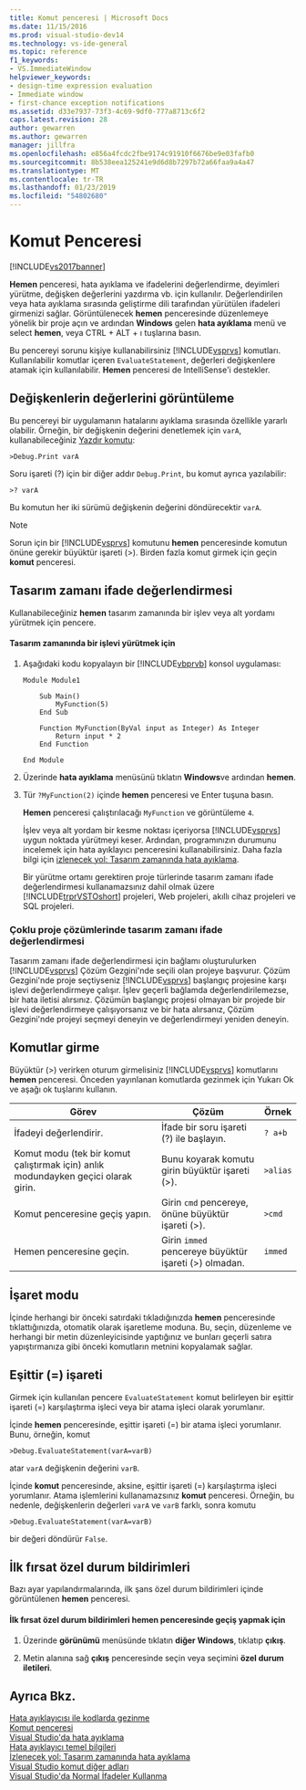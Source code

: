 ```yaml
---
title: Komut penceresi | Microsoft Docs
ms.date: 11/15/2016
ms.prod: visual-studio-dev14
ms.technology: vs-ide-general
ms.topic: reference
f1_keywords:
- VS.ImmediateWindow
helpviewer_keywords:
- design-time expression evaluation
- Immediate window
- first-chance exception notifications
ms.assetid: d33e7937-73f3-4c69-9df0-777a8713c6f2
caps.latest.revision: 28
author: gewarren
ms.author: gewarren
manager: jillfra
ms.openlocfilehash: e856a4fcdc2fbe9174c91910f6676be9e03fafb0
ms.sourcegitcommit: 8b538eea125241e9d6d8b7297b72a66faa9a4a47
ms.translationtype: MT
ms.contentlocale: tr-TR
ms.lasthandoff: 01/23/2019
ms.locfileid: "54802680"
---
```

# <a name="immediate-window"></a>Komut Penceresi
[!INCLUDE[vs2017banner](../../includes/vs2017banner.md)]

  
**Hemen** penceresi, hata ayıklama ve ifadelerini değerlendirme, deyimleri yürütme, değişken değerlerini yazdırma vb. için kullanılır. Değerlendirilen veya hata ayıklama sırasında geliştirme dili tarafından yürütülen ifadeleri girmenizi sağlar. Görüntülenecek **hemen** penceresinde düzenlemeye yönelik bir proje açın ve ardından **Windows** gelen **hata ayıklama** menü ve select **hemen**, veya CTRL + ALT + ı tuşlarına basın.  
  
 Bu pencereyi sorunu kişiye kullanabilirsiniz [!INCLUDE[vsprvs](../../includes/vsprvs-md.md)] komutları. Kullanılabilir komutlar içeren `EvaluateStatement`, değerleri değişkenlere atamak için kullanılabilir. **Hemen** penceresi de IntelliSense'i destekler.  
  
## <a name="displaying-the-values-of-variables"></a>Değişkenlerin değerlerini görüntüleme  
 Bu pencereyi bir uygulamanın hatalarını ayıklama sırasında özellikle yararlı olabilir. Örneğin, bir değişkenin değerini denetlemek için `varA`, kullanabileceğiniz [Yazdır komutu](../../ide/reference/print-command.md):  
  
```  
>Debug.Print varA  
```  
  
 Soru işareti (?) için bir diğer addır `Debug.Print`, bu komut ayrıca yazılabilir:  
  
```  
>? varA  
```  
  
 Bu komutun her iki sürümü değişkenin değerini döndürecektir `varA`.  
  
> [!NOTE]
>  Sorun için bir [!INCLUDE[vsprvs](../../includes/vsprvs-md.md)] komutunu **hemen** penceresinde komutun önüne gerekir büyüktür işareti (>). Birden fazla komut girmek için geçin **komut** penceresi.  
  
## <a name="design-time-expression-evaluation"></a>Tasarım zamanı ifade değerlendirmesi  
 Kullanabileceğiniz **hemen** tasarım zamanında bir işlev veya alt yordamı yürütmek için pencere.  
  
#### <a name="to-execute-a-function-at-design-time"></a>Tasarım zamanında bir işlevi yürütmek için  
  
1. Aşağıdaki kodu kopyalayın bir [!INCLUDE[vbprvb](../../includes/vbprvb-md.md)] konsol uygulaması:  
  
   ```  
   Module Module1  
  
       Sub Main()  
           MyFunction(5)  
       End Sub  
  
       Function MyFunction(ByVal input as Integer) As Integer  
           Return input * 2  
       End Function  
  
   End Module  
   ```  
  
2. Üzerinde **hata ayıklama** menüsünü tıklatın **Windows**ve ardından **hemen**.  
  
3. Tür `?MyFunction(2)` içinde **hemen** penceresi ve Enter tuşuna basın.  
  
    **Hemen** penceresi çalıştırılacağı `MyFunction` ve görüntüleme `4`.  
  
   İşlev veya alt yordam bir kesme noktası içeriyorsa [!INCLUDE[vsprvs](../../includes/vsprvs-md.md)] uygun noktada yürütmeyi keser. Ardından, programınızın durumunu incelemek için hata ayıklayıcı penceresini kullanabilirsiniz. Daha fazla bilgi için [izlenecek yol: Tasarım zamanında hata ayıklama](../../debugger/walkthrough-debugging-at-design-time.md).  
  
   Bir yürütme ortamı gerektiren proje türlerinde tasarım zamanı ifade değerlendirmesi kullanamazsınız dahil olmak üzere [!INCLUDE[trprVSTOshort](../../includes/trprvstoshort-md.md)] projeleri, Web projeleri, akıllı cihaz projeleri ve SQL projeleri.  
  
### <a name="design-time-expression-evaluation-in-multi-project-solutions"></a>Çoklu proje çözümlerinde tasarım zamanı ifade değerlendirmesi  
 Tasarım zamanı ifade değerlendirmesi için bağlamı oluşturulurken [!INCLUDE[vsprvs](../../includes/vsprvs-md.md)] Çözüm Gezgini'nde seçili olan projeye başvurur. Çözüm Gezgini'nde proje seçtiyseniz [!INCLUDE[vsprvs](../../includes/vsprvs-md.md)] başlangıç projesine karşı işlevi değerlendirmeye çalışır. İşlev geçerli bağlamda değerlendirilemezse, bir hata iletisi alırsınız. Çözümün başlangıç projesi olmayan bir projede bir işlevi değerlendirmeye çalışıyorsanız ve bir hata alırsanız, Çözüm Gezgini'nde projeyi seçmeyi deneyin ve değerlendirmeyi yeniden deneyin.  
  
## <a name="entering-commands"></a>Komutlar girme  
 Büyüktür (>) verirken oturum girmelisiniz [!INCLUDE[vsprvs](../../includes/vsprvs-md.md)] komutlarını **hemen** penceresi. Önceden yayınlanan komutlarda gezinmek için Yukarı Ok ve aşağı ok tuşlarını kullanın.  
  
|Görev|Çözüm|Örnek|  
|----------|--------------|-------------|  
|İfadeyi değerlendirir.|İfade bir soru işareti (?) ile başlayın.|`? a+b`|  
|Komut modu (tek bir komut çalıştırmak için) anlık modundayken geçici olarak girin.|Bunu koyarak komutu girin büyüktür işareti (>).|`>alias`|  
|Komut penceresine geçiş yapın.|Girin `cmd` pencereye, önüne büyüktür işareti (>).|`>cmd`|  
|Hemen penceresine geçin.|Girin `immed` pencereye büyüktür işareti (>) olmadan.|`immed`|  
  
## <a name="mark-mode"></a>İşaret modu  
 İçinde herhangi bir önceki satırdaki tıkladığınızda **hemen** penceresinde tıklattığınızda, otomatik olarak işaretleme moduna. Bu, seçin, düzenleme ve herhangi bir metin düzenleyicisinde yaptığınız ve bunları geçerli satıra yapıştırmanıza gibi önceki komutların metnini kopyalamak sağlar.  
  
## <a name="the-equals--sign"></a>Eşittir (=) işareti  
 Girmek için kullanılan pencere `EvaluateStatement` komut belirleyen bir eşittir işareti (=) karşılaştırma işleci veya bir atama işleci olarak yorumlanır.  
  
 İçinde **hemen** penceresinde, eşittir işareti (=) bir atama işleci yorumlanır. Bunu, örneğin, komut  
  
```  
>Debug.EvaluateStatement(varA=varB)  
```  
  
 atar `varA` değişkenin değerini `varB`.  
  
 İçinde **komut** penceresinde, aksine, eşittir işareti (=) karşılaştırma işleci yorumlanır. Atama işlemlerini kullanamazsınız **komut** penceresi. Örneğin, bu nedenle, değişkenlerin değerleri `varA` ve `varB` farklı, sonra komutu  
  
```  
>Debug.EvaluateStatement(varA=varB)  
```  
  
 bir değeri döndürür `False`.  
  
## <a name="first-chance-exception-notifications"></a>İlk fırsat özel durum bildirimleri  
 Bazı ayar yapılandırmalarında, ilk şans özel durum bildirimleri içinde görüntülenen **hemen** penceresi.  
  
#### <a name="to-toggle-first-chance-exception-notifications-in-the-immediate-window"></a>İlk fırsat özel durum bildirimleri hemen penceresinde geçiş yapmak için  
  
1.  Üzerinde **görünümü** menüsünde tıklatın **diğer Windows**, tıklatıp **çıkış**.  
  
2.  Metin alanına sağ **çıkış** penceresinde seçin veya seçimini **özel durum iletileri**.  
  
## <a name="see-also"></a>Ayrıca Bkz.  
 [Hata ayıklayıcısı ile kodlarda gezinme](../../debugger/navigating-through-code-with-the-debugger.md)   
 [Komut penceresi](../../ide/reference/command-window.md)   
 [Visual Studio'da hata ayıklama](../../debugger/debugging-in-visual-studio.md)   
 [Hata ayıklayıcı temel bilgileri](../../debugger/debugger-basics.md)   
 [İzlenecek yol: Tasarım zamanında hata ayıklama](../../debugger/walkthrough-debugging-at-design-time.md)   
 [Visual Studio komut diğer adları](../../ide/reference/visual-studio-command-aliases.md)   
 [Visual Studio'da Normal İfadeler Kullanma](../../ide/using-regular-expressions-in-visual-studio.md)
